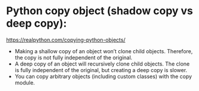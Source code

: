 # Python copy object (shadow copy vs deep copy):
https://realpython.com/copying-python-objects/

* Making a shallow copy of an object won’t clone child objects. Therefore, the copy is not fully independent of the original.
* A deep copy of an object will recursively clone child objects. The clone is fully independent of the original, but creating a deep copy is slower.
* You can copy arbitrary objects (including custom classes) with the copy module.
